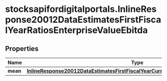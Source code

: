 # stocksapifordigitalportals.InlineResponse20012DataEstimatesFirstFiscalYearRatiosEnterpriseValueEbitda

## Properties

Name | Type | Description | Notes
------------ | ------------- | ------------- | -------------
**mean** | [**InlineResponse20012DataEstimatesFirstFiscalYearCurrencyDependentEstimatesEbitMean**](InlineResponse20012DataEstimatesFirstFiscalYearCurrencyDependentEstimatesEbitMean.md) |  | [optional] 


